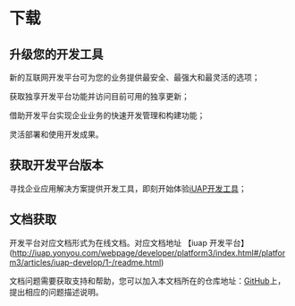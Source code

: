 # 下载


## 升级您的开发工具

新的互联网开发平台可为您的业务提供最安全、最强大和最灵活的选项；

获取独享开发平台功能并访问目前可用的独享更新；

借助开发平台实现企业业务的快速开发管理和构建功能；

灵活部署和使用开发成果。


## 获取开发平台版本


寻找企业应用解决方案提供开发工具，即刻开始体验[iUAP开发工具](http://iuap.yonyou.com/webpage/developer/ieop/views/download-center.html)；

## 文档获取
开发平台对应文档形式为在线文档。对应文档地址 【iuap 开发平台】(http://iuap.yonyou.com/webpage/developer/platform3/index.html#/platform3/articles/iuap-develop/1-/readme.html)


文档问题需要获取支持和帮助，您可以加入本文档所在的仓库地址：[GitHub](https://github.com/chellking/iuap-content/issues)上，提出相应的问题描述说明。
